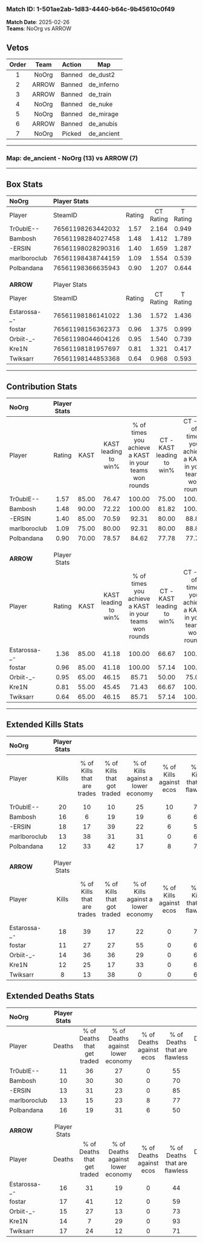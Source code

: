 ### Match ID: 1-501ae2ab-1d83-4440-b64c-9b45610c0f49  
**Match Date**: 2025-02-26  
**Teams**: NoOrg vs ARROW  

## Vetos  

| Order | Team | Action | Map |
| :---: | :--: | :----: | --- |
| 1 | NoOrg | Banned | de_dust2 |
| 2 | ARROW | Banned | de_inferno |
| 3 | ARROW | Banned | de_train |
| 4 | NoOrg | Banned | de_nuke |
| 5 | NoOrg | Banned | de_mirage |
| 6 | ARROW | Banned | de_anubis |
| 7 | NoOrg | Picked | de_ancient |

---  

### **Map**: de_ancient - NoOrg (13) vs ARROW (7)  
---  

## Box Stats  

| **NoOrg**    | Player Stats      |        |           |          |       |      |       |         |        |      |     |
| :- | :- | :-: | :-: | :-: | :-: | :-: | :-: | :-: | :-: | :-: | :-: |
| Player       | SteamID           | Rating | CT Rating | T Rating | KAST  | ADR  | Kills | Assists | Deaths | K/D  | HS% |
| Tr0ublE--    | 76561198263442032 |  1.57  |   2.164   |  0.949   | 85.00 | 94.1 |  20   |    3    |   11   | 1.82 | 25  |
| Bambosh      | 76561198284027458 |  1.48  |   1.412   |  1.789   | 90.00 | 96.8 |  16   |    6    |   10   | 1.60 | 81  |
| -ERSIN       | 76561198028290316 |  1.40  |   1.659   |  1.287   | 85.00 | 85.3 |  18   |    3    |   13   | 1.38 | 55  |
| marlboroclub | 76561198438744159 |  1.09  |   1.554   |  0.539   | 75.00 | 71.4 |  13   |    7    |   13   | 1.00 | 53  |
| Polbandana   | 76561198366635943 |  0.90  |   1.207   |  0.644   | 70.00 | 66.4 |  12   |    5    |   16   | 0.75 | 33  |
|              |                   |        |           |          |       |      |       |         |        |      |     |
|              |                   |        |           |          |       |      |       |         |        |      |     |
|              |                   |        |           |          |       |      |       |         |        |      |     |
| **ARROW**    | Player Stats      |        |           |          |       |      |       |         |        |      |     |
| Player       | SteamID           | Rating | CT Rating | T Rating | KAST  | ADR  | Kills | Assists | Deaths | K/D  | HS% |
| Estarossa-_- | 76561198186141022 |  1.36  |   1.572   |  1.436   | 85.00 | 93.4 |  18   |    5    |   16   | 1.13 | 55  |
| fostar       | 76561198156362373 |  0.96  |   1.375   |  0.999   | 85.00 | 68.3 |  11   |    8    |   17   | 0.65 | 18  |
| Orbiit-_-    | 76561198044604126 |  0.95  |   1.540   |  0.739   | 65.00 | 64.7 |  14   |    1    |   15   | 0.93 | 42  |
| Kre1N        | 76561198181957697 |  0.81  |   1.321   |  0.417   | 55.00 | 58.4 |  12   |    2    |   14   | 0.86 | 50  |
| Twiksarr     | 76561198144853368 |  0.64  |   0.968   |  0.593   | 65.00 | 57.2 |   8   |    5    |   17   | 0.47 | 87  |
---  

## Contribution Stats  

| **NoOrg**    | Player Stats |       |                      |                                                        |                           |                                                             |                          |                                                            |
| :- | :-: | :-: | :-: | :-: | :-: | :-: | :-: | :-: |
| Player       |    Rating    | KAST  | KAST leading to win% | % of times you achieve a KAST in your teams won rounds | CT - KAST leading to win% | CT - % of times you achieve a KAST in your teams won rounds | T - KAST leading to win% | T - % of times you achieve a KAST in your teams won rounds |
| Tr0ublE--    |     1.57     | 85.00 |        76.47         |                         100.00                         |           75.00           |                           100.00                            |          80.00           |                           100.00                           |
| Bambosh      |     1.48     | 90.00 |        72.22         |                         100.00                         |           81.82           |                           100.00                            |          57.14           |                           100.00                           |
| -ERSIN       |     1.40     | 85.00 |        70.59         |                         92.31                          |           80.00           |                            88.89                            |          57.14           |                           100.00                           |
| marlboroclub |     1.09     | 75.00 |        80.00         |                         92.31                          |           80.00           |                            88.89                            |          80.00           |                           100.00                           |
| Polbandana   |     0.90     | 70.00 |        78.57         |                         84.62                          |           77.78           |                            77.78                            |          80.00           |                           100.00                           |
|              |              |       |                      |                                                        |                           |                                                             |                          |                                                            |
|              |              |       |                      |                                                        |                           |                                                             |                          |                                                            |
|              |              |       |                      |                                                        |                           |                                                             |                          |                                                            |
| **ARROW**    | Player Stats |       |                      |                                                        |                           |                                                             |                          |                                                            |
| Player       |    Rating    | KAST  | KAST leading to win% | % of times you achieve a KAST in your teams won rounds | CT - KAST leading to win% | CT - % of times you achieve a KAST in your teams won rounds | T - KAST leading to win% | T - % of times you achieve a KAST in your teams won rounds |
| Estarossa-_- |     1.36     | 85.00 |        41.18         |                         100.00                         |           66.67           |                           100.00                            |          27.27           |                           100.00                           |
| fostar       |     0.96     | 85.00 |        41.18         |                         100.00                         |           57.14           |                           100.00                            |          30.00           |                           100.00                           |
| Orbiit-_-    |     0.95     | 65.00 |        46.15         |                         85.71                          |           50.00           |                            75.00                            |          42.86           |                           100.00                           |
| Kre1N        |     0.81     | 55.00 |        45.45         |                         71.43                          |           66.67           |                           100.00                            |          20.00           |                           33.33                            |
| Twiksarr     |     0.64     | 65.00 |        46.15         |                         85.71                          |           57.14           |                           100.00                            |          33.33           |                           66.67                            |
---  

## Extended Kills Stats  

| **NoOrg**    | Player Stats |                            |                            |                                    |                         |                              |                                 |                                       |                    |           |
| :- | :-: | :-: | :-: | :-: | :-: | :-: | :-: | :-: | :-: | :-: |
| Player       |    Kills     | % of Kills that are trades | % of Kills that got traded | % of Kills against a lower economy | % of Kills against ecos | % of Kills that are flawless | % of Kills that are close duels | % of Kills that are assisted by flash | Pistol Round Kills | AWP Kills |
| Tr0ublE--    |      20      |             10             |             10             |                 25                 |           10            |              70              |                5                |                   0                   |         14         |     0     |
| Bambosh      |      16      |             6              |             19             |                 19                 |            6            |              63              |                6                |                   6                   |         0          |     4     |
| -ERSIN       |      18      |             17             |             39             |                 22                 |            6            |              56              |                0                |                   0                   |         0          |     2     |
| marlboroclub |      13      |             38             |             31             |                 31                 |            0            |              62              |                0                |                   0                   |         0          |     2     |
| Polbandana   |      12      |             33             |             42             |                 17                 |            8            |              75              |                0                |                   8                   |         0          |     2     |
|              |              |                            |                            |                                    |                         |                              |                                 |                                       |                    |           |
|              |              |                            |                            |                                    |                         |                              |                                 |                                       |                    |           |
|              |              |                            |                            |                                    |                         |                              |                                 |                                       |                    |           |
| **ARROW**    | Player Stats |                            |                            |                                    |                         |                              |                                 |                                       |                    |           |
| Player       |    Kills     | % of Kills that are trades | % of Kills that got traded | % of Kills against a lower economy | % of Kills against ecos | % of Kills that are flawless | % of Kills that are close duels | % of Kills that are assisted by flash | Pistol Round Kills | AWP Kills |
| Estarossa-_- |      18      |             39             |             17             |                 22                 |            0            |              72              |                6                |                   0                   |         0          |     3     |
| fostar       |      11      |             27             |             27             |                 55                 |            0            |              64              |                9                |                   0                   |         0          |     0     |
| Orbiit-_-    |      14      |             36             |             36             |                 29                 |            0            |              64              |                0                |                   7                   |         0          |     1     |
| Kre1N        |      12      |             25             |             17             |                 33                 |            0            |              67              |               17                |                   0                   |         3          |     0     |
| Twiksarr     |      8       |             13             |             38             |                 0                  |            0            |              63              |               25                |                  13                   |         0          |     0     |
## Extended Deaths Stats  

| **NoOrg**    | Player Stats |                             |                                   |                          |                               |                            |                           |               |
| :- | :-: | :-: | :-: | :-: | :-: | :-: | :-: | :-: |
| Player       |    Deaths    | % of Deaths that get traded | % of Deaths against lower economy | % of Deaths against ecos | % of Deaths that are flawless | % of Deaths that are close | % of Deaths while blinded | Deaths to AWP |
| Tr0ublE--    |      11      |             36              |                27                 |            0             |              55               |             9              |             0             |       1       |
| Bambosh      |      10      |             30              |                30                 |            0             |              70               |             20             |             0             |       1       |
| -ERSIN       |      13      |             31              |                23                 |            0             |              85               |             8              |             0             |       0       |
| marlboroclub |      13      |             15              |                23                 |            8             |              77               |             0              |             0             |       1       |
| Polbandana   |      16      |             19              |                31                 |            6             |              50               |             13             |            13             |       0       |
|              |              |                             |                                   |                          |                               |                            |                           |               |
|              |              |                             |                                   |                          |                               |                            |                           |               |
|              |              |                             |                                   |                          |                               |                            |                           |               |
| **ARROW**    | Player Stats |                             |                                   |                          |                               |                            |                           |               |
| Player       |    Deaths    | % of Deaths that get traded | % of Deaths against lower economy | % of Deaths against ecos | % of Deaths that are flawless | % of Deaths that are close | % of Deaths while blinded | Deaths to AWP |
| Estarossa-_- |      16      |             31              |                19                 |            0             |              44               |             6              |             0             |       4       |
| fostar       |      17      |             41              |                12                 |            0             |              59               |             0              |             6             |       3       |
| Orbiit-_-    |      15      |             27              |                13                 |            0             |              73               |             0              |             0             |       2       |
| Kre1N        |      14      |              7              |                29                 |            0             |              93               |             0              |             0             |       3       |
| Twiksarr     |      17      |             24              |                12                 |            0             |              71               |             6              |             6             |       2       |
